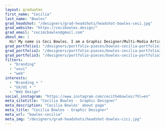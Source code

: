 ```yaml
---
layout: graduates
first_name: "Cecilia"
last_name: "Bowles"
grad_headshot: "/designers/grad-headshots/headshot-bowles-ceci.jpg"
grad_website: "https://cecibowles.design/"
grad_email: "cecimcbowles@gmail.com"
about_me: |
  Hi! My name is Ceci Bowles. I am a Graphic Designer/Multi-Media Artist who specializes in UX/UI Design and Branding. I love to create visual storys that flow well and challenge artistic boundries.
grad_portfolio1: "/designers/portfolio-pieces/bowles-cecilia-portfolio1.jpg"
grad_portfolio2: "/designers/portfolio-pieces/bowles-cecilia-portfolio2.jpg"
grad_portfolio3: "/designers/portfolio-pieces/bowles-cecilia-portfolio3.jpg"
filters:
  - "branding"
  - "uxui"
  - "web"
interests:
  - "Branding • "
  - "UX/UI • "
  - "Web Design"
social_instagram: "https://www.instagram.com/cecithebowles/?hl=en"
meta_sitetitle: "Cecilia Bowles · Graphic Designer"
meta_description: "Cecilia Bowles' about page"
meta_title: "Cecilia Bowles · Graphic Designer"
meta_url: "bowles-cecilia"
meta_img: "/designers/grad-headshots/headshot-bowles-cici.jpg"
---
```


